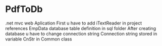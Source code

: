 # PdfToDb
.net mvc web Aplication 
First u have to add iTextReader in project references
EmpData database table definition in sql folder 
After creating database u have to change connection string 
Connection string stored in variable CnStr in Common class 
